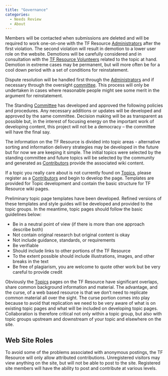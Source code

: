 ```yaml
---
title: "Governance"
categories:
  - Needs Review
  - About
---
```


Members will be contacted when submissions are deleted and will be required to work one-on-one with the TF Resource [Administrators](Administrators) after the first violation. The second violation will result in demotion to a lower user role on the website. Demotions will be carefully considered and in consultation with the [TF Resource Volunteers](TF_Resource_Volunteers) related to the topic at hand. Demotion in extreme cases may be permanent, but will more often be for a cool down period with a set of conditions for reinstatement.

Dispute resolution will be handled first through the [Administrators](Administrators) and if necessary through the oversight [committee](https://www.mytrb.org/CommitteeDetails.aspx?CMTID=3709). This process will only be undertaken in cases where reasonable people might see some merit in the argument for reinstatement.

The Standing [Committee](https://www.mytrb.org/CommitteeDetails.aspx?CMTID=3709) has developed and approved the following policies and procedures. Any necessary additions or updates will be developed and approved by the same committee. Decision making will be as transparent as possible but, in the interest of focusing energy on the important work of developing content, this project will not be a democracy – the committee will have the final say.

The information on the TF Resource is divided into topic areas - alternative sorting and information delivery strategies may be developed in the future but for now we are keeping it simple. The initial topics were selected by the standing committee and future topics will be selected by the community and generated as [Contributors](Contributors) provide the associated wiki content.

If a topic you really care about is not currently found on [Topics](Topics), please register as a [Contributors](Contributors) and begin to develop the page. Templates are provided for Topic development and contain the basic structure for TF Resource wiki pages.

Preliminary topic page templates have been developed. Refined versions of these templates and style guides will be developed and provided to the topic groups. In the meantime, topic pages should follow the basic guidelines below:

-   Be in a neutral point of view (if there is more than one approach describe both)
-   Not contain original research but original content is okay
-   Not include guidance, standards, or requirements
-   Be verifiable
-   Should include links to other portions of the TF Resource
-   To the extent possible should include illustrations, images, and other breaks in the text
-   Be free of plagiarism, you are welcome to quote other work but be very careful to provide credit

Obviously the [Topics](Topics) pages on the TF Resource have significant overlaps, share common background information and material. The advantage, and the curse, of a web based resource is that we don’t need to replicate common material all over the sight. The curse portion comes into play because to avoid that replication we need to be very aware of what is on existing topic pages and what will be included on developing topic pages. Collaboration is therefore critical not only within a topic group, but also with topic groups upstream and downstream of your topic and elsewhere on the site.

Web Site Roles
--------------

To avoid some of the problems associated with anonymous postings, the TF Resource will only allow attributed contributions. Unregistered visitors may view anything on the site, but will not be able to post to the site. Registered site members will have the ability to post and contribute at various levels.

